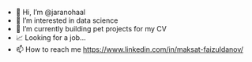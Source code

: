 - 👋 Hi, I’m @jaranohaal
- 👀 I’m interested in data science
- 🌱 I’m currently building pet projects for my CV
- 📈 Looking for a job...
- 📫 How to reach me https://www.linkedin.com/in/maksat-faizuldanov/

<!---
jaranohaal/jaranohaal is a ✨ special ✨ repository because its `README.md` (this file) appears on your GitHub profile.
You can click the Preview link to take a look at your changes.
--->
